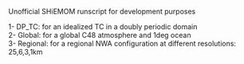 Unofficial SHiEMOM runscript for development purposes  

1- DP_TC: for an idealized TC in a doubly periodic domain  
2- Global: for a global C48 atmosphere and 1deg ocean  
3- Regional: for a regional NWA configuration at different resolutions: 25,6,3,1km  
